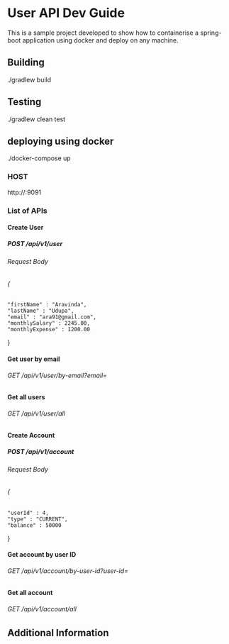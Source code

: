 # User API Dev Guide
This is a sample project developed to show how to containerise a spring-boot application using docker and deploy on any machine.


## Building
./gradlew build

## Testing
./gradlew clean test


## deploying using docker
./docker-compose up

### HOST
http://<host>:9091
### List of APIs
#### Create User
#####  POST /api/v1/user
###### Request Body
###### {
	"firstName" : "Aravinda",
	"lastName" : "Udupa",
	"email" : "ara91@gmail.com",
	"monthlySalary" : 2245.00,
	"monthlyExpense" : 1200.00
}
#### Get user by email
###### GET /api/v1/user/by-email?email=<email>
#### Get all users
###### GET /api/v1/user/all

#### Create Account
#####  POST /api/v1/account
###### Request Body
###### {
	"userId" : 4,
	"type" : "CURRENT",
	"balance" : 50000
}
#### Get account by user ID
###### GET /api/v1/account/by-user-id?user-id=<userID>
#### Get all account
###### GET /api/v1/account/all

## Additional Information